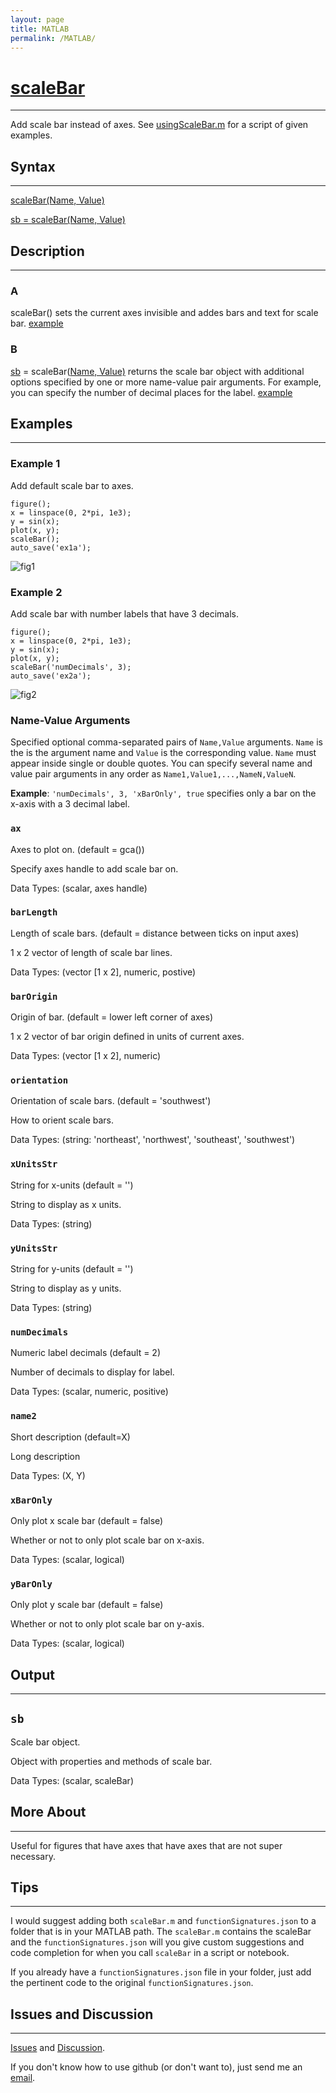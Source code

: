 ```yaml
---
layout: page
title: MATLAB
permalink: /MATLAB/
---
```


# [scaleBar](https://github.com/tulimid1/scaleBar/blob/main/scaleBar.m) 
---

Add scale bar instead of axes. See [usingScaleBar.m](https://github.com/tulimid1/scaleBar/blob/main/usingScaleBar.m) for a script of given examples. 

## Syntax
---
[scaleBar(Name, Value)](#a)

[sb = scaleBar(Name, Value)](#b)

## Description
---
### A
scaleBar() sets the current axes invisible and addes bars and text for scale bar. [example](#example-1)

### B
[sb](#sb) = scaleBar([Name, Value)](#name-value-arguments) returns the scale bar object with additional options specified by one or more name-value pair arguments. For example, you can specify the number of decimal places for the label. [example](#example-2)

## Examples 
---
### Example 1
Add default scale bar to axes. 

    figure();
    x = linspace(0, 2*pi, 1e3);
    y = sin(x);
    plot(x, y);
    scaleBar(); 
    auto_save('ex1a'); 
    
![fig1](/assets/figures/ex1a.png)
    
### Example 2
Add scale bar with number labels that have 3 decimals. 

    figure();
    x = linspace(0, 2*pi, 1e3);
    y = sin(x);
    plot(x, y);
    scaleBar('numDecimals', 3); 
    auto_save('ex2a'); 
    
![fig2](/assets/figures/ex2a.png)

### Name-Value Arguments

Specified optional comma-separated pairs of ```Name,Value``` arguments. ```Name``` is the is the argument name and ```Value``` is the corresponding value. ```Name``` must appear inside single or double quotes. You can specify several name and value pair arguments in any order as ```Name1,Value1,...,NameN,ValueN```. 

**Example**: ```'numDecimals', 3, 'xBarOnly', true``` specifies only a bar on the x-axis with a 3 decimal label. 

### ```ax```
Axes to plot on. (default = gca())

Specify axes handle to add scale bar on. 

Data Types: (scalar, axes handle)

### ```barLength```
Length of scale bars. (default = distance between ticks on input axes)

1 x 2 vector of length of scale bar lines. 

Data Types: (vector [1 x 2], numeric, postive)

### ```barOrigin```
Origin of bar. (default = lower left corner of axes)

1 x 2 vector of bar origin defined in units of current axes. 

Data Types: (vector [1 x 2], numeric)

### ```orientation```
Orientation of scale bars. (default = 'southwest')

How to orient scale bars. 

Data Types: (string: 'northeast', 'northwest', 'southeast', 'southwest')

### ```xUnitsStr```
String for x-units (default = '')

String to display as x units. 

Data Types: (string)

### ```yUnitsStr```
String for y-units (default = '')

String to display as y units. 

Data Types: (string)

### ```numDecimals```
Numeric label decimals (default = 2)

Number of decimals to display for label. 

Data Types: (scalar, numeric, positive)

### ```name2```
Short description (default=X)

Long description

Data Types: (X, Y)

### ```xBarOnly```
Only plot x scale bar (default = false)

Whether or not to only plot scale bar on x-axis. 

Data Types: (scalar, logical)

### ```yBarOnly```
Only plot y scale bar (default = false)

Whether or not to only plot scale bar on y-axis. 

Data Types: (scalar, logical)

## Output
---

## ```sb```
Scale bar object. 

Object with properties and methods of scale bar. 

Data Types: (scalar, scaleBar)

## More About 
---

Useful for figures that have axes that have axes that are not super necessary. 

## Tips 
---

I would suggest adding both `scaleBar.m` and `functionSignatures.json` to a folder that is in your MATLAB path. The `scaleBar.m` contains the scaleBar and the `functionSignatures.json` will you give custom suggestions and code completion for when you call `scaleBar` in a script or notebook. 

If you already have a `functionSignatures.json` file in your folder, just add the pertinent code to the original `functionSignatures.json`. 

## Issues and Discussion
---

[Issues](https://github.com/tulimid1/scaleBar/issues) and [Discussion](https://github.com/tulimid1/scaleBar/discussions).

If you don't know how to use github (or don't want to), just send me an [email](mailto:tulimid@udel.edu). 
